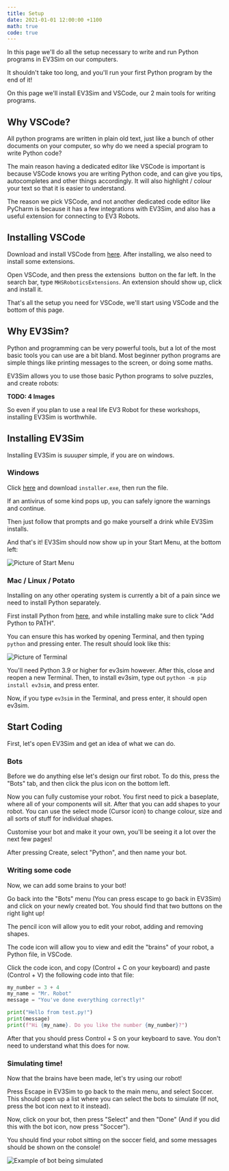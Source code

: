 ```yaml
---
title: Setup
date: 2021-01-01 12:00:00 +1100
math: true
code: true
---
```


<div id="dialog_entry" markdown="1">

In this page we'll do all the setup necessary to write and run Python programs in EV3Sim on our computers.

It shouldn't take too long, and you'll run your first Python program by the end of it!

</div>

On this page we'll install EV3Sim and VSCode, our 2 main tools for writing programs.

## Why VSCode?

All python programs are written in plain old text, just like a bunch of other documents on your computer, so why do we need a special program to write Python code?

The main reason having a dedicated editor like VSCode is important is because VSCode knows you are writing Python code, and can give you tips, autocompletes and other things accordingly. It will also highlight / colour your text so that it is easier to understand.

The reason we pick VSCode, and not another dedicated code editor like PyCharm is because it has a few integrations with EV3Sim, and also has a useful extension for connecting to EV3 Robots.

## Installing VSCode

Download and install VSCode from [here](https://code.visualstudio.com/). After installing, we also need to install some extensions.

Open VSCode, and then press the extensions <img src="/assets/img/installer_extensions.png" alt="" class="inline-image"> button on the far left. In the search bar, type `MHSRoboticsExtensions`. An extension should show up, click and install it.


That's all the setup you need for VSCode, we'll start using VSCode and the bottom of this page.

## Why EV3Sim?

Python and programming can be very powerful tools, but a lot of the most basic tools you can use are a bit bland.
Most beginner python programs are simple things like printing messages to the screen, or doing some maths.

EV3Sim allows you to use those basic Python programs to solve puzzles, and create robots:

**TODO: 4 Images**

So even if you plan to use a real life EV3 Robot for these workshops, installing EV3Sim is worthwhile.

## Installing EV3Sim

Installing EV3Sim is *suuuper* simple, if you are on windows.

### Windows

Click [here](https://github.com/MelbourneHighSchoolRobotics/ev3sim/releases) and download `installer.exe`, then run the file.

If an antivirus of some kind pops up, you can safely ignore the warnings and continue.

Then just follow that prompts and go make yourself a drink while EV3Sim installs.

And that's it! EV3Sim should now show up in your Start Menu, at the bottom left:

![Picture of Start Menu](/assets/img/installer_start.png)

### Mac / Linux / Potato

Installing on any other operating system is currently a bit of a pain since we need to install Python separately.

First install Python from [here](https://www.python.org/downloads/), and while installing make sure to click "Add Python to PATH".

You can ensure this has worked by opening Terminal, and then typing `python` and pressing enter. The result should look like this:

![Picture of Terminal](/assets/img/installer_cmd.png)

You'll need Python 3.9 or higher for ev3sim however. After this, close and reopen a new Terminal. Then, to install ev3sim, type out `python -m pip install ev3sim`, and press enter.

Now, if you type `ev3sim` in the Terminal, and press enter, it should open ev3sim.

## Start Coding

First, let's open EV3Sim and get an idea of what we can do.

### Bots

Before we do anything else let's design our first robot. To do this, press the "Bots" tab, and then click the plus icon on the bottom left.

Now you can fully customise your robot. You first need to pick a baseplate, where all of your components will sit.
After that you can add shapes to your robot. You can use the select mode (Cursor icon) to change colour, size and all sorts of stuff for individual shapes.

<div class="note" markdown="1" open="1" title="Create a bot">

Customise your bot and make it your own, you'll be seeing it a lot over the next few pages!

After pressing Create, select "Python", and then name your bot.

</div>

### Writing some code

Now, we can add some brains to your bot!

Go back into the "Bots" menu (You can press escape to go back in EV3Sim) and click on your newly created bot. You should find that two buttons on the right light up!

The pencil icon will allow you to edit your robot, adding and removing shapes.

The code icon will allow you to view and edit the "brains" of your robot, a Python file, in VSCode.

Click the code icon, and copy (Control + C on your keyboard) and paste (Control + V) the following code into that file:

```python
my_number = 3 + 4
my_name = "Mr. Robot"
message = "You've done everything correctly!"

print("Hello from test.py!")
print(message)
print(f"Hi {my_name}. Do you like the number {my_number}?")
```

After that you should press Control + S on your keyboard to save. You don't need to understand what this does for now.

### Simulating time!

Now that the brains have been made, let's try using our robot!

Press Escape in EV3Sim to go back to the main menu, and select Soccer. This should open up a list where you can select the bots to simulate (If not, press the bot icon next to it instead).

Now, click on your bot, then press "Select" and then "Done" (And if you did this with the bot icon, now press "Soccer").

You should find your robot sitting on the soccer field, and some messages should be shown on the console!

![Example of bot being simulated](/assets/img/installer_simulate.gif)
